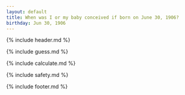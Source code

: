 ```yaml
---
layout: default
title: When was I or my baby conceived if born on June 30, 1906?
birthday: Jun 30, 1906
---
```


{% include header.md %}

{% include guess.md %}

{% include calculate.md %}

{% include safety.md %}

{% include footer.md %}



